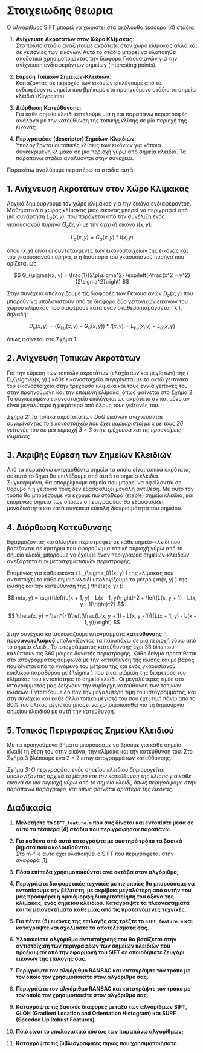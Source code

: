 # Στοιχειωδης θεωρια

Ο αλγόριθμος SIFT μπορεί να χωριστεί στα ακόλουθα τέσσερα (4) στάδια:

1. **Ανίχνευση Ακροτάτων στον Χώρο Κλίμακας**:  
   Στο πρώτο στάδιο αναζητούμε ακρότατα στον χώρο κλίμακας αλλά και σε γειτονιές των εικόνων. Αυτό το στάδιο μπορεί να υλοποιηθεί αποδοτικά χρησιμοποιώντας την διαφορά Γκαουσιανών για την ανίχνευση ενδιαφερόντων σημείων (interesting points).

2. **Εύρεση Τοπικών Σημείων-Κλειδιών**:  
   Κοιτάζοντας σε περιοχές των εικόνων επιλέγουμε από τα ενδιαφέροντα σημεία που βρήκαμε στο προηγούμενο στάδιο τα σημεία κλειδιά (Keypoints).

3. **Διόρθωση Κατεύθυνσης**:  
   Για κάθε σημείο κλειδί εκτελούμε μία ή και παραπάνω περιστροφές ανάλογα με την κατεύθυνση της τοπικής κλίσης σε μία περιοχή της εικόνας.

4. **Περιγραφέας (descriptor) Σημείων-Κλειδιών**:  
   Υπολογίζονται οι τοπικές κλίσεις των εικόνων για κάποια συγκεκριμένη κλίμακα σε μια περιοχή γύρω από σημεία κλειδιά. Τα παραπάνω στάδια αναλύονται στην συνέχεια.

Παρακάτω αναλύουμε περαιτέρω τα στάδια αυτά.

## 1. Ανίχνευση Ακροτάτων στον Χώρο Κλίμακας

Αρχικά δημιουργούμε τον χώρο κλίμακας για την εικόνα ενδιαφέροντος. Μαθηματικά ο χώρος κλίμακας μιας εικόνας μπορεί να περιγραφεί από μια συνάρτηση
$L_{\sigma}(x, y)$, που παράγεται από την συνέλιξη ενός γκαουσιανού πυρήνα $G_{\sigma}(x, y)$ με την αρχική εικόνα $I(x, y)$:

$$
L_{\sigma}(x, y) = G_{\sigma}(x, y) \ast I(x, y)
$$

όπου $(x, y)$ είναι οι συντεταγμένες των εικονοστοιχείων της εικόνας και του γκαουσιανού πυρήνα, $\sigma$ η διασπορά του γκαουσιανού πυρήνα που ορίζεται ως:

$$
G_{\sigma}(x, y) = \frac{1}{2\pi\sigma^2} \exp\left(-\frac{x^2 + y^2}{2\sigma^2}\right)
$$

Στην συνέχεια υπολογίζουμε τις διαφορές των Γκαουσιανών $D_{\sigma}(x, y)$ που μπορούν να υπολογιστούν από τη διαφορά δύο γειτονικών εικόνων του χώρου κλίμακας που διαφέρουν κατά έναν σταθερό παράγοντα \( k \), δηλαδή:

$$
D_{\sigma}(x, y) = \left(G_{k\sigma}(x, y) - G_{\sigma}(x, y)\right) \ast I(x, y) = L_{k\sigma}(x, y) - L_{\sigma}(x, y)
$$

όπως φαίνεται στο Σχήμα 1.

## 2. Ανίχνευση Τοπικών Ακροτάτων

Για την εύρεση των τοπικών ακροτάτων (ελαχίστων και μεγίστων) της \( D_{\sigma}(x, y) \) κάθε εικονοστοιχείο συγκρίνεται με τα οκτώ γειτονικά του εικονοστοιχεία στην τρέχουσα κλίμακα και τους εννιά γείτονες του στην προηγούμενη και την επόμενη κλίμακα, όπως φαίνεται στο Σχήμα 2. Το συγκεκριμένο εικονοστοιχείο επιλέγεται ως ακρότατο αν και μόνο αν είναι μεγαλύτερο ή μικρότερο από όλους τους γείτονές του.

*Σχήμα 2: Τα τοπικά ακρότατα των DoG εικόνων ανιχνεύονται συγκρίνοντας το εικονοστοιχείο που έχει μαρκαριστεί με x με τους 26 γείτονές του σε μια περιοχή 3 × 3 στην τρέχουσα και τις προσκείμεις κλίμακες.*

## 3. Ακριβής Εύρεση των Σημείων Κλειδιών

Από τα παραπάνω εντοπισθέντα σημεία τα οποία είναι τοπικά ακρότατα, σε αυτό το βήμα θα επιλέξουμε από αυτά τα σημεία κλειδιά. Συγκεκριμένα, θα απορρίψουμε σημεία που μπορεί να οφείλονται σε θόρυβο ή η γειτονιά τους δεν εξασφαλίζει μεγάλη αντίθεση. Με αυτό τον τρόπο θα μπορέσουμε να έχουμε πιο σταθερά (stable) σημεία κλειδιά, και επομένως σημεία των οποίων ο περιγραφέας θα εξασφαλίζει μοναδικότητα και κατά συνέπεια εύκολη διακρισιμότητα του σημείου.

## 4. Διόρθωση Κατεύθυνσης

Εφαρμόζοντας κατάλληλες περιστροφές σε κάθε σημείο-κλειδί που βασίζονται σε κριτήρια που αφορούν μια τοπική περιοχή γύρω από το σημείο κλειδί, μπορούμε να έχουμε έναν περιγραφέα σημείων-κλειδιών ανεξάρτητο των μετασχηματισμών περιστροφής.

Επομένως για κάθε εικόνα \( L_{\sigma_0}(x, y) \) της κλίμακας που αντιστοιχεί το κάθε σημείο κλειδί υπολογίζουμε το μέτρο \( m(x, y) \) της κλίσης και την κατεύθυνσή της \( \theta(x, y) \):

$$
m(x, y) = \sqrt{\left(L(x + 1, y) - L(x - 1, y)\right)^2 + \left(L(x, y + 1) - L(x, y - 1)\right)^2}
$$

$$
\theta(x, y) = \tan^{-1}\left(\frac{L(x, y + 1) - L(x, y - 1)}{L(x + 1, y) - L(x - 1, y)}\right)
$$

Στην συνέχεια κατασκευάζουμε ιστογράμματα **κατεύθυνσης** ή **προσανατολισμού** υπολογίζοντας τα παραπάνω σε μια περιοχή γύρω από το σημείο κλειδί. Το ιστογράμματος κατεύθυνσης έχει 36 bins που καλύπτουν τις 360 μοίρες δυνατής περιστροφής. Κάθε δείγμα προστίθεται στο ιστογράμματος σύμφωνα με την κατεύθυνση της κλίσης και με βάρος που δίνεται από το γινόμενο του μέτρου της και ενός γκαουσιανού κυκλικού παραθύρου με \( \sigma \) που είναι μιάμιση της διάμετρος του κλίμακας που εντοπίστηκε το σημείο κλειδί. Οι μεγαλύτερες τιμές στο ιστογράμματος μας δείχνουν την κυρίαρχη κατεύθυνση των τοπικών κλίσεων. Εντοπίζουμε λοιπόν την μεγαλύτερη τιμή του ιστογράμματος, και στη συνέχεια και κάθε άλλο τοπικό μέγιστό του που έχει τιμή πάνω από το 80% του ολικού μεγίστου μπορεί να χρησιμοποιηθεί για τη δημιουργία σημείου κλειδιού με αυτή την κατεύθυνση.

## 5. Τοπικός Περιγραφέας Σημείου Κλειδιού

Με τα προηγούμενα βήματα μπορούσαμε να βρούμε για κάθε σημείο κλειδί τη θέση του στην εικόνα, την κλίμακα και την κατεύθυνση του. Στο Σχήμα 3 βλέπουμε ένα 2 × 2 array ιστογραμμάτων κατεύθυνσης.

 
*Σχήμα 3: Ο περιγραφέας ενός σημείου κλειδιού δημιουργείται υπολογίζοντας αρχικά το μέτρο και την κατεύθυνση της κλίσης για κάθε εικόνα σε μια περιοχή γύρω από το σημείο κλειδί, όπως περιγράψαμε στην παραπάνω παράγραφο, και όπως φαίνεται αριστερά της εικόνας.*

## Διαδικασία

1. **Μελετήστε το `SIFT_feature.m` που σας δίνεται και εντοπίστε μέσα σε αυτό τα τέσσερα (4) στάδια που περιγράφησαν παραπάνω.**

2. **Για καθένα από αυτά καταγράψτε με αυστηρό τρόπο τα βασικά βήματα που ακολουθούνται.**  
   Στο m-file αυτό έχει υλοποιηθεί ο SIFT που περιγράφεται στην αναφορά [1].

3. **Πόσα επίπεδα χρησιμοποιούνται ανά οκτάβα στον αλγόριθμο;**

4. **Περιγράψτε διαφορετικές τεχνικές με τις οποίες θα μπορούσαμε να εντοπίσουμε την βέλτιστη, με ακρίβεια μεγαλύτερη από αυτήν που μας προσφέρει η ομοιόμορφη διακριτοποίηση του άξονα της κλίμακας, ενός σημείου κλειδιού. Καταγράψτε τα πλεονεκτήματα και τα μειονεκτήματα κάθε μίας από τις προτεινόμενες τεχνικές.**

5. **Για πέντε (5) εικόνες της επιλογής σας τρέξτε το `SIFT_feature.m` και καταγράψτε και σχολιάστε τα αποτελέσματά σας.**

6. **Υλοποιείστε αλγόριθμο αντιστοίχισης που θα βασίζεται στην αντιστοίχιση των περιγραφέων των σημείων κλειδιών που προέκυψαν από την εφαρμογή του SIFT σε οποιοδήποτε ζευγάρι εικόνων της επιλογής σας.**

7. **Περιγράψτε τον αλγόριθμο RANSAC και καταγράψτε τον τρόπο με τον οποίο τον χρησιμοποιείτε στον αλγόριθμο σας.**

8. **Περιγράψτε τον αλγόριθμο RANSAC και καταγράψτε τον τρόπο με τον οποίο τον χρησιμοποιείτε στον αλγόριθμο σας.**

9. **Καταγράψτε τις βασικές διαφορές μεταξύ των αλγορίθμων SIFT, GLOH (Gradient Location and Orientation Histogram) και SURF (Speeded Up Robust Features).**

10. **Ποιό είναι το υπολογιστικό κόστος των παραπάνω αλγορίθμων;**

11. **Καταγράψτε τις βιβλιογραφικές πηγές που χρησιμοποιήσατε.**
